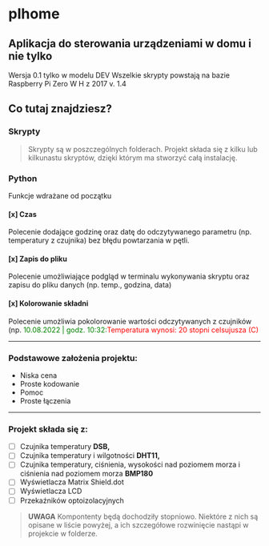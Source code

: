 # pIhome 
## Aplikacja do sterowania urządzeniami w domu i nie tylko
Wersja 0.1 tylko w modelu DEV
Wszelkie skrypty powstają na bazie Raspberry Pi Zero W H z 2017 v. 1.4 

## Co tutaj znajdziesz?
### Skrypty
> Skrypty są w poszczególnych folderach. Projekt składa się z kilku lub kilkunastu skryptów, dzięki którym ma stworzyć całą instalację. 
### Python
  Funkcje wdrażane od początku
  #### [x] Czas
   Polecenie dodające godzinę oraz datę do odczytywanego parametru (np. temperatury z czujnika) bez błędu powtarzania w pętli.
  #### [x] Zapis do pliku
   Polecenie umożliwiające podgląd w terminalu wykonywania skryptu oraz zapisu do pliku danych (np. temp., godzina, data)
   #### [x] Kolorowanie składni
   Polecenie umożliwia pokolorowanie wartości odczytywanych z czujników (np. <font color="green">10.08.2022 | godz. 10:32:</font><font color="red">Temperatura wynosi: 20 stopni celsujusza (C)</font>
***
### Podstawowe założenia projektu:
- Niska cena
- Proste kodowanie
- Pomoc
- Proste łączenia
***
### Projekt składa się z:
- [ ] Czujnika temperatury **DSB,**
- [ ] Czujnika temperatury i wilgotności **DHT11,**
- [ ] Czujnika temperatury, ciśnienia, wysokości nad poziomem morza i ciśnienia nad poziomem morza **BMP180**
- [ ] Wyświetlacza Matrix Shield.dot 
- [ ] Wyświetlacza LCD
- [ ] Przekaźników optoizolacyjnych

> **UWAGA**
> Kompontenty będą dochodziły stopniowo. Niektóre z nich są opisane w liście powyżej, a ich szczegółowe rozwinięcie nastąpi w projekcie w folderze.
